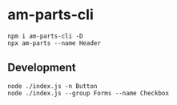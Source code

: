 # am-parts-cli
 
```shell
npm i am-parts-cli -D
npx am-parts --name Header 
```

## Development

```shell
node ./index.js -n Button
node ./index.js --group Forms --name Checkbox
```
